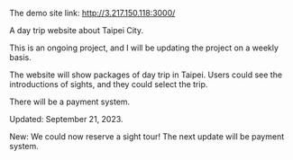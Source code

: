 The demo site link: http://3.217.150.118:3000/ <br>

A day trip website about Taipei City. <br>

This is an ongoing project, and I will be updating the project on a weekly basis. <br>

The website will show packages of day trip in Taipei. Users could see the introductions of sights, and they could select the trip. <br>

There will be a payment system. <br>


Updated: September 21, 2023.  <br>

New: We could now reserve a sight tour! The next update will be payment system. <br>
